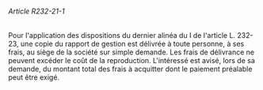 ###### Article R232-21-1

Pour l'application des dispositions du dernier alinéa du I de l'article L. 232-23, une copie du rapport de gestion est délivrée à toute personne, à ses frais, au siège de la société sur simple demande. Les frais de délivrance ne peuvent excéder le coût de la reproduction. L'intéressé est avisé, lors de sa demande, du montant total des frais à acquitter dont le paiement préalable peut être exigé.

